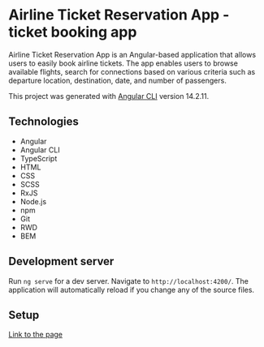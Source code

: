 # Airline Ticket Reservation App - ticket booking app

Airline Ticket Reservation App is an Angular-based application that allows users to easily book airline tickets. The app enables users to browse available flights, search for connections based on various criteria such as departure location, destination, date, and number of passengers.

This project was generated with [Angular CLI](https://github.com/angular/angular-cli) version 14.2.11.

## Technologies

- Angular
- Angular CLI
- TypeScript
- HTML
- CSS
- SCSS
- RxJS
- Node.js
- npm
- Git
- RWD
- BEM

## Development server

Run `ng serve` for a dev server. Navigate to `http://localhost:4200/`. The application will automatically reload if you change any of the source files.

## Setup

[Link to the page](https://tomaszposluszny.github.io/airline-ticket-reservation-Angular)
